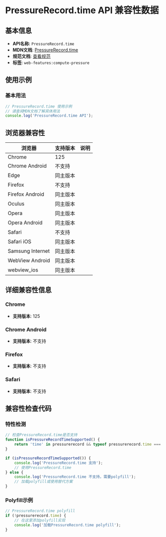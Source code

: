 # PressureRecord.time API 兼容性数据

## 基本信息

- **API名称**: `PressureRecord.time`
- **MDN文档**: [PressureRecord.time](https://developer.mozilla.org/docs/Web/API/PressureRecord/time)
- **规范文档**: [查看规范](https://w3c.github.io/compute-pressure/#the-time-attribute)
- **标签**: `web-features:compute-pressure`

## 使用示例

### 基本用法

```javascript
// PressureRecord.time 使用示例
// 请查阅MDN文档了解具体用法
console.log('PressureRecord.time API');
```

## 浏览器兼容性

| 浏览器 | 支持版本 | 说明 |
|--------|----------|------|
| Chrome | 125 |  |
| Chrome Android | 不支持 |  |
| Edge | 同主版本 |  |
| Firefox | 不支持 |  |
| Firefox Android | 同主版本 |  |
| Oculus | 同主版本 |  |
| Opera | 同主版本 |  |
| Opera Android | 同主版本 |  |
| Safari | 不支持 |  |
| Safari iOS | 同主版本 |  |
| Samsung Internet | 同主版本 |  |
| WebView Android | 同主版本 |  |
| webview_ios | 同主版本 |  |

## 详细兼容性信息

### Chrome

- **支持版本**: 125

### Chrome Android

- **支持版本**: 不支持

### Firefox

- **支持版本**: 不支持

### Safari

- **支持版本**: 不支持

## 兼容性检查代码

### 特性检测

```javascript
// 检查PressureRecord.time是否支持
function isPressureRecordTimeSupported() {
    return 'time' in pressurerecord && typeof pressurerecord.time === 'function';
}

if (isPressureRecordTimeSupported()) {
    console.log('PressureRecord.time 支持');
    // 使用PressureRecord.time
} else {
    console.log('PressureRecord.time 不支持，需要polyfill');
    // 加载polyfill或使用替代方案
}
```

### Polyfill示例

```javascript
// PressureRecord.time polyfill
if (!pressurerecord.time) {
    // 在这里添加polyfill实现
    console.log('加载PressureRecord.time polyfill');
}
```

